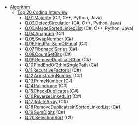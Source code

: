 - [Algorithm](README.md)
  - [Top 20 Coding Interview](Top20CodingInterview)
    - [Q.01.Majority](Top20CodingInterview/Q.01.Majority) (C#, C++, Python, Java)
    - [Q.02.DetectCirculation](Top20CodingInterview/Q.02.DetectCirculation) (C#, C++, Python, Java)
    - [Q.03.MergeSortedLinkedList](Top20CodingInterview/Q.03.MergeSortedLinkedList) (C#, C++, Python, Java)
    - [Q.04.Anagram](Top20CodingInterview/Q.04.Anagram) (C#)
    - [Q.05.SwapNumber](Top20CodingInterview/Q.05.SwapNumber) (C#)
    - [Q.06.FindPairSumOfEqual](Top20CodingInterview/Q.06.FindPairSumOfEqual) (C#)
    - [Q.07.FibonacciSeries](Top20CodingInterview/Q.07.FibonacciSeries) (C#)
    - [Q.08.CountSetBits](Top20CodingInterview/Q.08.CountSetBits) (C#)
    - [Q.09.RemoveDuplicateChar](Top20CodingInterview/Q.09.RemoveDuplicateChar) (C#)
    - [Q.10.FindEndOf3thInSinglePath](Top20CodingInterview/Q.10.FindEndOf3thInSinglePath) (C#)
    - [Q.11.RecursiveFactorial](Top20CodingInterview/Q.11.RecursiveFactorial) (C#)
    - [Q.12.ArmstrongNumber](Top20CodingInterview/Q.12.ArmstrongNumber) (C#)
    - [Q.13.PrimeNumber](Top20CodingInterview/Q.13.PrimeNumber) (C#)
    - [Q.14.Palindrome](Top20CodingInterview/Q.14.Palindrome) (C#)
    - [Q.15.CheckDuplicates](Top20CodingInterview/Q.15.CheckDuplicates) (C#)
    - [Q.16.ReverseLinkedList](Top20CodingInterview/Q.16.ReverseLinkedList) (C#)
    - [Q.17.RotateArray](Top20CodingInterview/Q.17.RotateArray) (C#)
    - [Q.18.RemoveDuplicatesInSortedLinkedList](Top20CodingInterview/Q.18.RemoveDuplicatesInSortedLinkedList) (C#)
    - [Q.19.SumDigits](Top20CodingInterview/Q.19.SumDigits) (C#)
    - [Q.20.SelectionSort](Top20CodingInterview/Q.20.SelectionSort) (C#)
